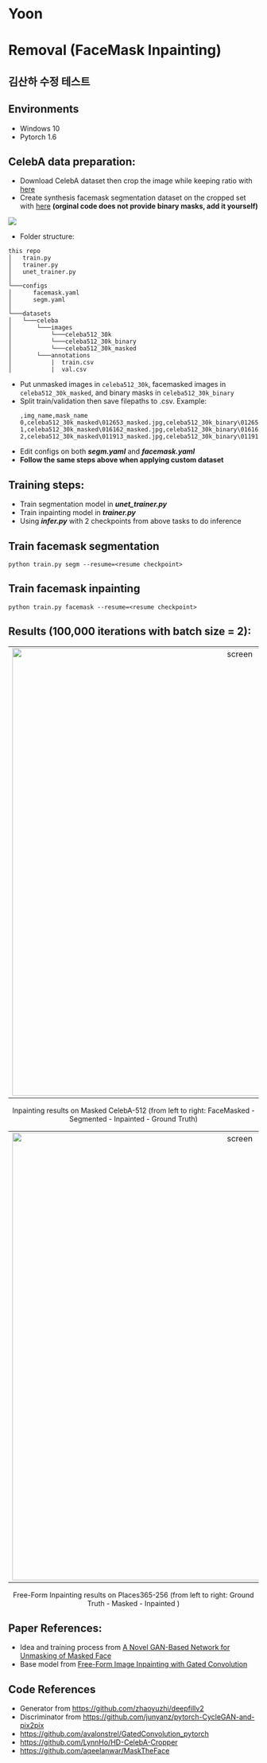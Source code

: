 # Yoon

# Removal (FaceMask Inpainting)

## 김산하 수정 테스트   

## Environments
- Windows 10
- Pytorch 1.6

## CelebA data preparation:

  - Download CelebA dataset then crop the image while keeping ratio with [here](https://github.com/LynnHo/HD-CelebA-Cropper)
  - Create synthesis facemask segmentation dataset on the cropped set with [here](https://github.com/aqeelanwar/MaskTheFace) 
  **(orginal code does not provide binary masks, add it yourself)**
  
  ![](./sample/facemask.png)
  
  - Folder structure:
  ```
  this repo
  │   train.py
  │   trainer.py
  │   unet_trainer.py
  │
  └───configs
  │      facemask.yaml
  │      segm.yaml
  │
  └───datasets  
  │   └───celeba
  │       └───images
  │           └───celeba512_30k
  │           └───celeba512_30k_binary
  │           └───celeba512_30k_masked
  │       └───annotations
  │           |  train.csv
  │           |  val.csv
  ```
  - Put unmasked images in ```celeba512_30k```, facemasked images in ```celeba512_30k_masked```, and binary masks in ```celeba512_30k_binary```
  - Split train/validation then save filepaths to .csv. Example:
      ```
      ,img_name,mask_name
      0,celeba512_30k_masked\012653_masked.jpg,celeba512_30k_binary\012653_binary.jpg
      1,celeba512_30k_masked\016162_masked.jpg,celeba512_30k_binary\016162_binary.jpg
      2,celeba512_30k_masked\011913_masked.jpg,celeba512_30k_binary\011913_binary.jpg
      ```
  - Edit configs on both ***segm.yaml*** and ***facemask.yaml***
  - **Follow the same steps above when applying custom dataset**
  
## Training steps:
- Train segmentation model in ***unet_trainer.py***
- Train inpainting model in ***trainer.py***
- Using ***infer.py*** with 2 checkpoints from above tasks to do inference

## Train facemask segmentation

```
python train.py segm --resume=<resume checkpoint>
```

## Train facemask inpainting

```
python train.py facemask --resume=<resume checkpoint>
```

## Results (100,000 iterations with batch size = 2):
| | |
|:-------------------------:|:-------------------------:|
|<img width="900" alt="screen" src="sample/results1.png"> | <img width="900" alt="screen" src="sample/results2.png"> |

<p align="center">
Inpainting results on Masked CelebA-512 (from left to right: FaceMasked - Segmented - Inpainted - Ground Truth)
</p>

| | |
|:-------------------------:|:-------------------------:|
|<img width="900" alt="screen" src="sample/results3.png"> | <img width="900" alt="screen" src="sample/reesults4.png"> |

<p align="center">
Free-Form Inpainting results on Places365-256 (from left to right: Ground Truth - Masked - Inpainted )
</p>

## Paper References:
- Idea and training process from [A Novel GAN-Based Network for Unmasking of Masked Face](https://ieeexplore.ieee.org/abstract/document/9019697)
- Base model from [Free-Form Image Inpainting with Gated Convolution](https://arxiv.org/abs/1806.03589)

## Code References
- Generator from https://github.com/zhaoyuzhi/deepfillv2
- Discriminator from https://github.com/junyanz/pytorch-CycleGAN-and-pix2pix
- https://github.com/avalonstrel/GatedConvolution_pytorch
- https://github.com/LynnHo/HD-CelebA-Cropper
- https://github.com/aqeelanwar/MaskTheFace
